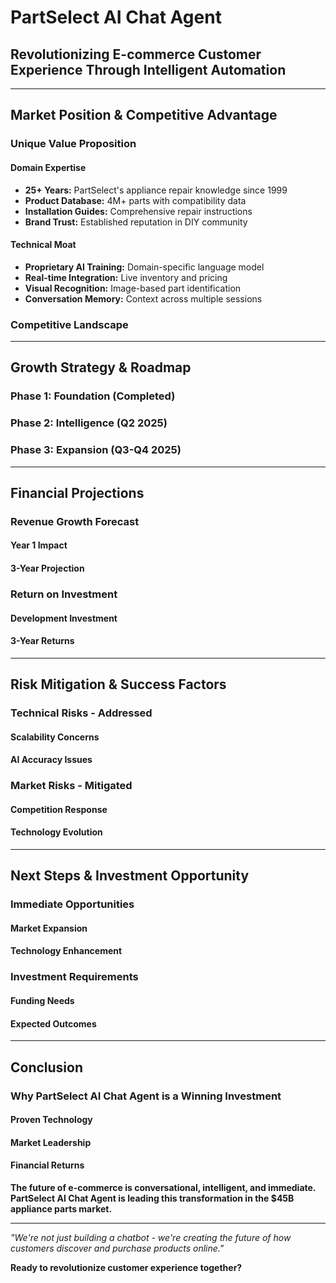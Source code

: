 # PartSelect AI Chat Agent
## Revolutionizing E-commerce Customer Experience Through Intelligent Automation

---

## Market Position & Competitive Advantage

### Unique Value Proposition

#### **Domain Expertise**
- **25+ Years:** PartSelect's appliance repair knowledge since 1999
- **Product Database:** 4M+ parts with compatibility data
- **Installation Guides:** Comprehensive repair instructions
- **Brand Trust:** Established reputation in DIY community

#### **Technical Moat**
- **Proprietary AI Training:** Domain-specific language model
- **Real-time Integration:** Live inventory and pricing
- **Visual Recognition:** Image-based part identification
- **Conversation Memory:** Context across multiple sessions

### Competitive Landscape

---

## Growth Strategy & Roadmap

### Phase 1: Foundation (Completed)

### Phase 2: Intelligence (Q2 2025)

### Phase 3: Expansion (Q3-Q4 2025)

---

## Financial Projections

### Revenue Growth Forecast

#### **Year 1 Impact**

#### **3-Year Projection**

### Return on Investment

#### **Development Investment**

#### **3-Year Returns**

---

## Risk Mitigation & Success Factors

### Technical Risks - Addressed

#### **Scalability Concerns**

#### **AI Accuracy Issues**

### Market Risks - Mitigated

#### **Competition Response**

#### **Technology Evolution**


---

## Next Steps & Investment Opportunity

### Immediate Opportunities

#### **Market Expansion**


#### **Technology Enhancement**


### Investment Requirements

#### **Funding Needs**


#### **Expected Outcomes**


---

## Conclusion

### Why PartSelect AI Chat Agent is a Winning Investment

#### **Proven Technology**

#### **Market Leadership**


#### **Financial Returns**


**The future of e-commerce is conversational, intelligent, and immediate. PartSelect AI Chat Agent is leading this transformation in the $45B appliance parts market.**

---

*"We're not just building a chatbot - we're creating the future of how customers discover and purchase products online."*

**Ready to revolutionize customer experience together?**
